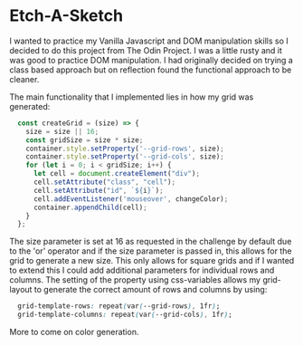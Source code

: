 # Etch-A-Sketch

I wanted to practice my Vanilla Javascript and DOM manipulation skills so I decided to do this project from The Odin Project.
I was a little rusty and it was good to practice DOM manipulation. I had originally decided on trying a class based approach
but on reflection found the functional approach to be cleaner.

The main functionality that I implemented lies in how my grid was generated:

```Javascript
  const createGrid = (size) => {
    size = size || 16;
    const gridSize = size * size;
    container.style.setProperty('--grid-rows', size);
    container.style.setProperty('--grid-cols', size);
    for (let i = 0; i < gridSize; i++) {
      let cell = document.createElement("div");
      cell.setAttribute("class", "cell");
      cell.setAttribute("id", `${i}`);
      cell.addEventListener('mouseover', changeColor);
      container.appendChild(cell);
    }
  };
```

The size parameter is set at 16 as requested in the challenge by default due to the 'or' operator and if the size parameter is passed in, this allows for the grid to generate a new size. This only allows for square grids and if I wanted to extend this I could add additional parameters for individual rows and columns. The setting of the property using css-variables allows my grid-layout to generate the correct amount of rows and columns by using:

```CSS
  grid-template-rows: repeat(var(--grid-rows), 1fr);
  grid-template-columns: repeat(var(--grid-cols), 1fr);
```

More to come on color generation.

